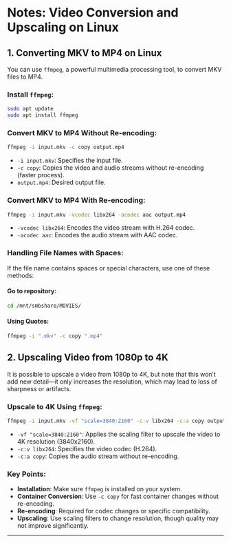 # Notes: Video Conversion and Upscaling on Linux

## 1. Converting MKV to MP4 on Linux

You can use `ffmpeg`, a powerful multimedia processing tool, to convert MKV files to MP4.

### Install `ffmpeg`:
```bash
sudo apt update
sudo apt install ffmpeg
```

### Convert MKV to MP4 Without Re-encoding:
```bash
ffmpeg -i input.mkv -c copy output.mp4
```
- `-i input.mkv`: Specifies the input file.
- `-c copy`: Copies the video and audio streams without re-encoding (faster process).
- `output.mp4`: Desired output file.

### Convert MKV to MP4 With Re-encoding:
```bash
ffmpeg -i input.mkv -vcodec libx264 -acodec aac output.mp4
```
- `-vcodec libx264`: Encodes the video stream with H.264 codec.
- `-acodec aac`: Encodes the audio stream with AAC codec.

### Handling File Names with Spaces:
If the file name contains spaces or special characters, use one of these methods:

#### Go to repository:
```bash
cd /mnt/smbshare/MOVIES/
```
#### Using Quotes:
```bash
ffmpeg -i ".mkv" -c copy ".mp4"
```

## 2. Upscaling Video from 1080p to 4K
It is possible to upscale a video from 1080p to 4K, but note that this won’t add new detail—it only increases the resolution, which may lead to loss of sharpness or artifacts.

### Upscale to 4K Using `ffmpeg`:
```bash
ffmpeg -i input.mkv -vf "scale=3840:2160" -c:v libx264 -c:a copy output_4k.mp4
```
- `-vf "scale=3840:2160"`: Applies the scaling filter to upscale the video to 4K resolution (3840x2160).
- `-c:v libx264`: Specifies the video codec (H.264).
- `-c:a copy`: Copies the audio stream without re-encoding.

### Key Points:
- **Installation**: Make sure `ffmpeg` is installed on your system.
- **Container Conversion**: Use `-c copy` for fast container changes without re-encoding.
- **Re-encoding**: Required for codec changes or specific compatibility.
- **Upscaling**: Use scaling filters to change resolution, though quality may not improve significantly.

---
